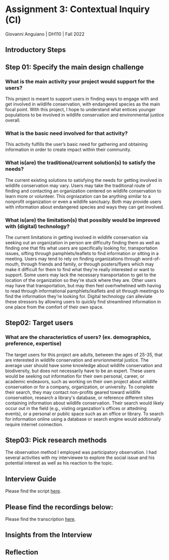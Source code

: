 # Assignment 3: Contextual Inquiry (CI)

Giovanni Anguiano | DH110 | Fall 2022

## Introductory Steps 

## Step 01: Specify the main design challenge

### What is the main activity your project would support for the users?
This project is meant to support users in finding ways to engage with and get involved in wildlife conservation, with endangered species as the main focal point. With this project, I hope to understand what entices younger populations to be involved in wildlife conservation and environmental justice overall.

### What is the basic need involved for that activity? 
This activity fulfills the user’s basic need for gathering and obtaining information in order to create impact within their community. 
  
### What is(are) the traditional/current solution(s) to satisfy the needs?
The current existing solutions to satisfying the needs for getting involved in wildlife conservation may vary. Users may take the traditional route of finding and contacting an organization centered on wildlife conservation to learn more or volunteer. This orgniazation can be anything similar to a nonprofit organization or even a wildlife sanctuary. Both may provide users with information about endangered species and ways they can get involved.

### What is(are) the limitation(s) that possibly would be improved with (digital) technology?
The current limitations in getting involved in wildlife conservation via seeking out an organization in person are difficulty finding them as well as finding one that fits what users are specifically looking for, transportation issues, sifting through pamphlets/leaflets to find information or sitting in a meeting. Users may tend to rely on finding organizations through word-of-mouth, through friends and family, or through posters/flyers which may make it difficult for them to find what they're really interested or want to support. Some users may lack the necessary transportation to get to the location of the organization so they're stuck where they are. Other users may have that transportation, but may then feel overhwhelmed with having to read through informational pamphlets/leaflets and sit through meetings to find the information they're looking for. Digital technology can alleviate these stressors by allowing users to quickly find streamlined information in one place from the comfort of their own space. 

## Step02: Target users 

### What are the characteristics of users? (ex. demographics, preference, expertise) 

The target users for this project are adults, between the ages of 25-35, that are interested in wildlife conservation and envrionmental justice. The average user should have some knowledge about wildlife conservation and biodiversity, but does not necessarily have to be an expert. These users would be seeking out information for their own personal, career, or academic endeavors, such as working on their own project about wildlife conservation or for a company, organization, or university. To complete their search, they may contact non-profits geared toward wildlife conservation, research a library's database, or reference different sites containing information about wildlife conservation. Their search would likely occur out in the field (e.g., visting organzation's offices or attedning events), or a personal or public space such as an office or library. To search for information online using a database or search engine would addtionally require internet connection.


## Step03: Pick research methods 
The observation method I employed was participatory observation. I had several activities with my interviewee to explore the social issue and his potential interest as well as his reaction to the topic. 

## Interview Guide
Please find the script [here](https://docs.google.com/document/d/1XPYzblDNm1fJfmqcLrWQhlWMDrJ7kRltjCkYdKAgXcw/edit?usp=sharing).

Please find the recordings below: 
--

Please find the transcription [here](https://docs.google.com/document/d/1PJCfOr2l0o2_HBzEqh19C7RvfROdgS3epVAQbU8O150/edit).

## Insights from the Interview 

## Reflection 
